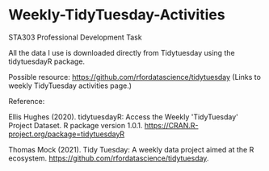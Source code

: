 # Weekly-TidyTuesday-Activities
STA303 Professional Development Task

All the data I use is downloaded directly from Tidytuesday using the tidytuesdayR package.

Possible resource: https://github.com/rfordatascience/tidytuesday (Links to weekly TidyTuesday activities page.) 


Reference:

Ellis Hughes (2020). tidytuesdayR: Access the Weekly 'TidyTuesday' Project Dataset. R package version 1.0.1. https://CRAN.R-project.org/package=tidytuesdayR

Thomas Mock (2021). Tidy Tuesday: A weekly data project aimed at the R ecosystem. https://github.com/rfordatascience/tidytuesday.
